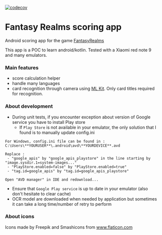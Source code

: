 [![codecov](https://codecov.io/gh/benjamin-klamerek/fantasy-realm-scoring/branch/master/graph/badge.svg)](https://codecov.io/gh/benjamin-klamerek/fantasy-realm-scoring)

# Fantasy Realms scoring app
Android scoring app for the game [FantasyRealms](https://boardgamegeek.com/boardgame/223040/fantasy-realms)

This app is a POC to learn android/kotlin.
Tested with a Xiaomi red note 9 and many emulators.

### Main features
- score calculation helper
- handle many languages
- card recognition through camera using [ML Kit](https://developers.google.com/ml-kit/vision/text-recognition/android). Only card titles required for recognition.


### About development
- During unit tests, if you encounter exception about version of Google service you have to install Play store
    * If ```Play Store``` is not available in your emulator, the only solution that I found is to manually update config.ini
```
For Windows, config.ini file can be found in : C:\Users\**YOURUSER**\.android\avd\**YOURDEVICE**.avd

Replace : 
 - "google_apis" by "google_apis_playstore" in the line starting by "image.sysdir.1=system-images..."
 - "PlayStore.enabled=false" by "PlayStore.enabled=true"
 - "tag.id=google_apis" by "tag.id=google_apis_playstore"

Open "AVD manager" in IDE and redownload...
 ```  
   * Ensure that ```Google Play service``` is up to date in your emulator (also don't hesitate to clear cache)
   * OCR model are downloaded when needed by application but sometimes it can take a long time/number of retry to perform

### About icons
Icons made by Freepik and Smashicons from www.flaticon.com
